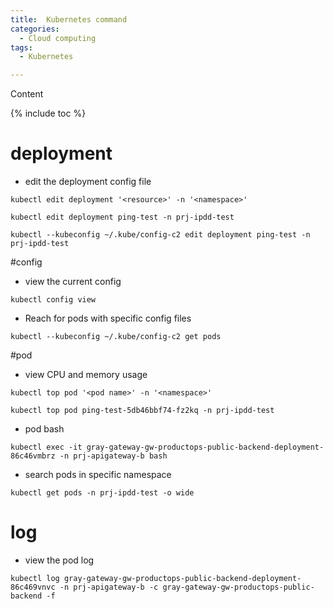 ```yaml
---
title:  Kubernetes command
categories:
  - Cloud computing
tags:
  - Kubernetes

---
```

Content

{% include toc %}

# deployment

* edit the deployment config file

`kubectl edit deployment '<resource>' -n '<namespace>'`

`kubectl edit deployment ping-test -n prj-ipdd-test`

`kubectl --kubeconfig ~/.kube/config-c2 edit deployment ping-test -n prj-ipdd-test`

#config

* view the current config

`kubectl config view`

* Reach for pods with specific config files

`kubectl --kubeconfig ~/.kube/config-c2 get pods`



#pod

* view CPU and memory usage

`kubectl top pod '<pod name>' -n '<namespace>'`

`kubectl top pod ping-test-5db46bbf74-fz2kq -n prj-ipdd-test`

* pod bash

`kubectl exec -it gray-gateway-gw-productops-public-backend-deployment-86c46vmbrz -n prj-apigateway-b bash`

* search pods in specific namespace

`kubectl get pods -n prj-ipdd-test -o wide`



# log

* view the pod log

`kubectl log gray-gateway-gw-productops-public-backend-deployment-86c469vnvc -n prj-apigateway-b -c gray-gateway-gw-productops-public-backend -f`
